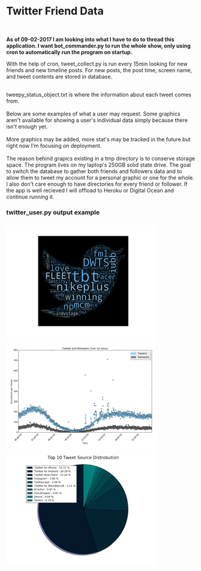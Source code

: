 <h1>Twitter Friend Data</h1>
<br>
<p><strong>As of 09-02-2017 I am looking into what I have to do to thread this application. I want bot_commander.py to run the whole show, only using cron to automatically run the program on startup.</strong>

<p>With the help of cron, tweet_collect.py is run every 15min looking for new friends and new timeline posts.
For new posts, the post time, screen name, and tweet contents are stored in database.</p>
<br>
tweepy_status_object.txt is where the information about each tweet comes from.
<br><br>
Below are some examples of what a user may request. Some graphics aren't available for showing a user's individual data simply because there isn't enough yet.
<br><br>
More graphics may be added, more stat's may be tracked in the future but right now I'm focusing on deployment.
<br><br>
The reason behind grapics existing in a tmp directory is to conserve storage space. The program lives on my laptop's 250GB solid state drive. The goal to switch the database to gather both friends and followers data and to allow them to tweet my account for a personal graphic or one for the whole. I also don't care enough to have directories for every friend or follower. If the app is well recieved I will offload to Heroku or Digital Ocean and continue running it.
</p>

<h3> twitter_user.py output example<h3>
<img src="https://github.com/nickbonne/twitter_friends_data/blob/master/output/tmp/f_hash_cloud.png" width=400>
<img src="https://github.com/nickbonne/twitter_friends_data/blob/master/output/tmp/f_rtvt_aio.png" width=400>
<img src="https://github.com/nickbonne/twitter_friends_data/blob/master/output/tmp/f_source_pie.png" width=400>
